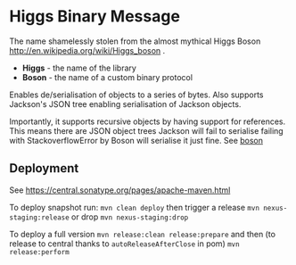 # Higgs Binary Message

The name shamelessly stolen from the almost mythical Higgs Boson http://en.wikipedia.org/wiki/Higgs_boson .

* __Higgs__ - the name of the library
* __Boson__ - the name of a custom binary protocol

Enables de/serialisation of objects to a series of bytes.
Also supports Jackson's JSON tree enabling serialisation of Jackson objects.

Importantly, it supports recursive objects by having support for references. This means there are JSON object trees Jackson will fail to serialise failing with StackoverflowError by Boson will serialise it just fine.
 See [boson](boson/README.md)
 
 ## Deployment
 
 See https://central.sonatype.org/pages/apache-maven.html
 
 To deploy snapshot run:
 `mvn clean deploy`
then trigger a release
`mvn nexus-staging:release`
or drop
`mvn nexus-staging:drop`

To deploy a full version
`mvn release:clean release:prepare`
and then (to release to central thanks to `autoReleaseAfterClose` in pom)
`mvn release:perform`
